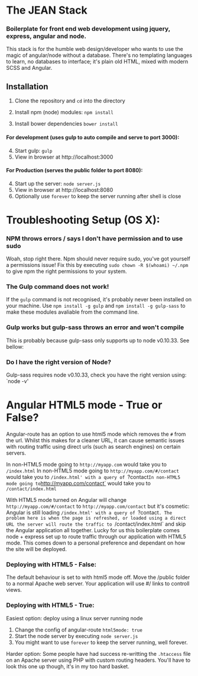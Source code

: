 # The JEAN Stack
### Boilerplate for front end web development using jquery, express, angular and node.
This stack is for the humble web design/developer who wants to use the magic of angular/node without a database. There's no templating languages to learn, no databases to interface; it's plain old HTML, mixed with modern SCSS and Angular.

## Installation
1. Clone the repository and `cd` into the directory
2. Install npm (node) modules: 
	`npm install`

3. Install bower dependencies 
	`bower install`

#### For development (uses gulp to auto compile and serve to port 3000):
4. Start gulp: 
	`gulp`
5. View in browser at http://localhost:3000

#### For Production (serves the public folder to port 8080):
4. Start up the server: 
	`node server.js`
5. View in browser at http://localhost:8080
6. Optionally use `forever` to keep the server running after shell is close




# Troubleshooting Setup (OS X):

### NPM throws errors / says I don't have permission and to use sudo
Woah, stop right there. Npm should never require sudo, you've got yourself a permissions issue! 
Fix this by executing `sudo chown -R $(whoami) ~/.npm` to give npm the right permissions to your system.

### The Gulp command does not work!
If the `gulp` command is not recognised, it's probably never been installed on your machine.
Use `npm install -g gulp` and `npm install -g gulp-sass` to make these modules avaliable from the command line.

### Gulp works but gulp-sass throws an error and won't compile
This is probably because gulp-sass only supports up to node v0.10.33. See bellow:

### Do I have the right version of Node?
Gulp-sass requires node v0.10.33, check you have the right version using:
`node -v'



# Angular HTML5 mode - True or False?
Angular-route has an option to use html5 mode which removes the `#` from the url. Whilst this makes for a cleaner URL, it can cause semantic issues with routing traffic using direct urls (such as search engines) on certain servers.

In non-HTML5 mode going to `http://myapp.com` would take you to `/index.html`
In non-HTML5 mode going to `http://myapp.com/#/contact` would take you to `/index.html' with a query of `?contact`
In non-HTML5 mode going to `http://myapp.com/contact` would take you to `/contact/index.html`

With HTML5 mode turned on Angular will change `http://myapp.com/#/contact` to `http://myapp.com/contact` but it's cosmetic: Angular is still loading `/index.html' with a query of `?contact`. The problem here is when the page is refreshed, or loaded using a direct URL the server will route the traffic to `/contact/index.html` and skip the Angular application all together. Lucky for us this boilerplate comes node + express set up to route traffic through our application with HTML5 mode. This comes down to a personal preference and dependant on how the site will be deployed.

### Deploying with HTML5 - False:
The default behaviour is set to with html5 mode off. Move the /public folder to a normal Apache web server. Your application will use #/ links to controll views. 

### Deploying with HTML5 - True:
Easiest option: deploy using a linux server running node
1. Change the config of angular-route `html5mode: true` 
2. Start the node server by executing `node server.js` 
3. You might want to use `forever` to keep the server running, well forever. 

Harder option: 
Some people have had success re-writting the `.htaccess` file on an Apache server using PHP with custom routing headers. You'll have to look this one up though, it's in my too hard basket. 

